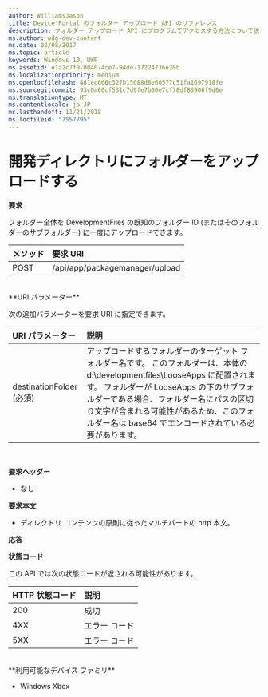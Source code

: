 ```yaml
---
author: WilliamsJason
title: Device Portal のフォルダー アップロード API のリファレンス
description: フォルダー アップロード API にプログラムでアクセスする方法について説明します。
ms.author: wdg-dev-content
ms.date: 02/08/2017
ms.topic: article
keywords: Windows 10, UWP
ms.assetid: e1a2c7f0-0040-4ce7-94de-17224736e20b
ms.localizationpriority: medium
ms.openlocfilehash: 481ec666c327b15088d8e60577c51fa1697918fe
ms.sourcegitcommit: 93c0a60cf531c7d9fe7b00e7cf78df86906f9d6e
ms.translationtype: MT
ms.contentlocale: ja-JP
ms.lasthandoff: 11/21/2018
ms.locfileid: "7557795"
---
```

# <a name="upload-a-folder-to-the-development-directory"></a>開発ディレクトリにフォルダーをアップロードする

**要求**

フォルダー全体を DevelopmentFiles の既知のフォルダー ID (またはそのフォルダーのサブフォルダー) に一度にアップロードできます。

メソッド      | 要求 URI
:------     | :------
POST | /api/app/packagemanager/upload 
<br />
**URI パラメーター**

次の追加パラメーターを要求 URI に指定できます。

URI パラメーター      | 説明
:------     | :-----
destinationFolder (必須) | アップロードするフォルダーのターゲット フォルダー名です。 このフォルダーは、本体の d:\developmentfiles\LooseApps に配置されます。 フォルダーが LooseApps の下のサブフォルダーである場合、フォルダー名にパスの区切り文字が含まれる可能性があるため、このフォルダー名は base64 でエンコードされている必要があります。
<br />

**要求ヘッダー**

- なし

**要求本文**

- ディレクトリ コンテンツの原則に従ったマルチパートの http 本文。

**応答**

**状態コード**

この API では次の状態コードが返される可能性があります。

HTTP 状態コード      | 説明
:------     | :-----
200 | 成功
4XX | エラー コード
5XX | エラー コード
<br />
**利用可能なデバイス ファミリ**

* Windows Xbox

